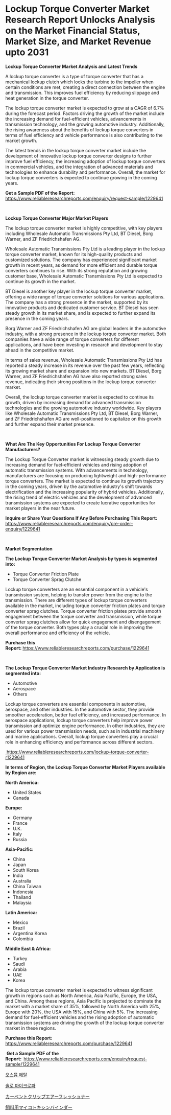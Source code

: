 <p><h1>Lockup Torque Converter Market Research Report Unlocks Analysis on the Market Financial Status, Market Size, and Market Revenue upto 2031</h1></p><p><strong>Lockup Torque Converter Market Analysis and Latest Trends</strong></p>
<p><p>A lockup torque converter is a type of torque converter that has a mechanical lockup clutch which locks the turbine to the impeller when certain conditions are met, creating a direct connection between the engine and transmission. This improves fuel efficiency by reducing slippage and heat generation in the torque converter.</p><p>The lockup torque converter market is expected to grow at a CAGR of 6.7% during the forecast period. Factors driving the growth of the market include the increasing demand for fuel-efficient vehicles, advancements in transmission technology, and the growing automotive industry. Additionally, the rising awareness about the benefits of lockup torque converters in terms of fuel efficiency and vehicle performance is also contributing to the market growth.</p><p>The latest trends in the lockup torque converter market include the development of innovative lockup torque converter designs to further improve fuel efficiency, the increasing adoption of lockup torque converters in commercial vehicles, and the integration of advanced materials and technologies to enhance durability and performance. Overall, the market for lockup torque converters is expected to continue growing in the coming years.</p></p>
<p><strong>Get a Sample PDF of the Report:&nbsp;</strong> <a href="https://www.reliableresearchreports.com/enquiry/request-sample/1229641">https://www.reliableresearchreports.com/enquiry/request-sample/1229641</a></p>
<p>&nbsp;</p>
<p><strong>Lockup Torque Converter Major Market Players</strong></p>
<p><p>The lockup torque converter market is highly competitive, with key players including Wholesale Automatic Transmissions Pty Ltd, BT Diesel, Borg Warner, and ZF Friedrichshafen AG. </p><p>Wholesale Automatic Transmissions Pty Ltd is a leading player in the lockup torque converter market, known for its high-quality products and customized solutions. The company has experienced significant market growth in recent years, as demand for more efficient and durable torque converters continues to rise. With its strong reputation and growing customer base, Wholesale Automatic Transmissions Pty Ltd is expected to continue its growth in the market.</p><p>BT Diesel is another key player in the lockup torque converter market, offering a wide range of torque converter solutions for various applications. The company has a strong presence in the market, supported by its innovative products and dedicated customer service. BT Diesel has seen steady growth in its market share, and is expected to further expand its presence in the coming years.</p><p>Borg Warner and ZF Friedrichshafen AG are global leaders in the automotive industry, with a strong presence in the lockup torque converter market. Both companies have a wide range of torque converters for different applications, and have been investing in research and development to stay ahead in the competitive market.</p><p>In terms of sales revenue, Wholesale Automatic Transmissions Pty Ltd has reported a steady increase in its revenue over the past few years, reflecting its growing market share and expansion into new markets. BT Diesel, Borg Warner, and ZF Friedrichshafen AG have also reported strong sales revenue, indicating their strong positions in the lockup torque converter market. </p><p>Overall, the lockup torque converter market is expected to continue its growth, driven by increasing demand for advanced transmission technologies and the growing automotive industry worldwide. Key players like Wholesale Automatic Transmissions Pty Ltd, BT Diesel, Borg Warner, and ZF Friedrichshafen AG are well-positioned to capitalize on this growth and further expand their market presence.</p></p>
<p>&nbsp;</p>
<p><strong>What Are The Key Opportunities For Lockup Torque Converter Manufacturers?</strong></p>
<p><p>The Lockup Torque Converter market is witnessing steady growth due to increasing demand for fuel-efficient vehicles and rising adoption of automatic transmission systems. With advancements in technology, manufacturers are focusing on producing lightweight and high-performance torque converters. The market is expected to continue its growth trajectory in the coming years, driven by the automotive industry's shift towards electrification and the increasing popularity of hybrid vehicles. Additionally, the rising trend of electric vehicles and the development of advanced transmission systems are expected to create lucrative opportunities for market players in the near future.</p></p>
<p><strong>Inquire or Share Your Questions If Any Before Purchasing This Report:</strong> <a href="https://www.reliableresearchreports.com/enquiry/pre-order-enquiry/1229641">https://www.reliableresearchreports.com/enquiry/pre-order-enquiry/1229641</a></p>
<p>&nbsp;</p>
<p><strong>Market Segmentation</strong></p>
<p><strong>The Lockup Torque Converter Market Analysis by types is segmented into:</strong></p>
<p><ul><li>Torque Converter Friction Plate</li><li>Torque Converter Sprag Clutche</li></ul></p>
<p><p>Lockup torque converters are an essential component in a vehicle's transmission system, helping to transfer power from the engine to the transmission. There are different types of lockup torque converters available in the market, including torque converter friction plates and torque converter sprag clutches. Torque converter friction plates provide smooth engagement between the torque converter and transmission, while torque converter sprag clutches allow for quick engagement and disengagement of the torque converter. Both types play a crucial role in improving the overall performance and efficiency of the vehicle.</p></p>
<p><strong>Purchase this Report:&nbsp;</strong><a href="https://www.reliableresearchreports.com/purchase/1229641">https://www.reliableresearchreports.com/purchase/1229641</a></p>
<p>&nbsp;</p>
<p><strong>The Lockup Torque Converter Market Industry Research by Application is segmented into:</strong></p>
<p><ul><li>Automotive</li><li>Aerospace</li><li>Others</li></ul></p>
<p><p>Lockup torque converters are essential components in automotive, aerospace, and other industries. In the automotive sector, they provide smoother acceleration, better fuel efficiency, and increased performance. In aerospace applications, lockup torque converters help improve power transmission and optimize engine performance. In other industries, they are used for various power transmission needs, such as in industrial machinery and marine applications. Overall, lockup torque converters play a crucial role in enhancing efficiency and performance across different sectors.</p></p>
<p><a href="https://www.reliableresearchreports.com/lockup-torque-converter-r1229641">&nbsp;https://www.reliableresearchreports.com/lockup-torque-converter-r1229641</a></p>
<p><strong>In terms of Region, the Lockup Torque Converter Market Players available by Region are:</strong></p>
<p>
    <p> <strong> North America: </strong>
        <ul>
            <li>United States</li>
            <li>Canada</li>
        </ul>
        </p> 
    <p> <strong> Europe: </strong>
        <ul>
            <li>Germany</li>
            <li>France</li>
            <li>U.K.</li>
            <li>Italy</li>
            <li>Russia</li>
        </ul>
        </p> 
    <p> <strong> Asia-Pacific: </strong>
        <ul>
            <li>China</li>
            <li>Japan</li>
            <li>South Korea</li>
            <li>India</li>
            <li>Australia</li>
            <li>China Taiwan</li>
            <li>Indonesia</li>
            <li>Thailand</li>
            <li>Malaysia</li>
        </ul>
        </p> 
    <p> <strong> Latin America: </strong>
        <ul>
            <li>Mexico</li>
            <li>Brazil</li>
            <li>Argentina Korea</li>
            <li>Colombia</li>
        </ul>
        </p> 
    <p> <strong> Middle East & Africa: </strong>
        <ul>
            <li>Turkey</li>
            <li>Saudi</li>
            <li>Arabia</li>
            <li>UAE</li>
            <li>Korea</li>
        </ul>
    </p>
    </p>
<p><p>The lockup torque converter market is expected to witness significant growth in regions such as North America, Asia Pacific, Europe, the USA, and China. Among these regions, Asia Pacific is projected to dominate the market with a market share of 35%, followed by North America with 25%, Europe with 20%, the USA with 15%, and China with 5%. The increasing demand for fuel-efficient vehicles and the rising adoption of automatic transmission systems are driving the growth of the lockup torque converter market in these regions.</p></p>
<p><strong>Purchase this Report: </strong><a href="https://www.reliableresearchreports.com/purchase/1229641">https://www.reliableresearchreports.com/purchase/1229641</a></p>
<p>&nbsp;<strong>Get a Sample PDF of the Report:&nbsp;&nbsp;</strong><a href="https://www.reliableresearchreports.com/enquiry/request-sample/1229641">https://www.reliableresearchreports.com/enquiry/request-sample/1229641</a></p>
<p><strong></strong></p>
<p><p><a href="https://medium.com/@londonacobson5656/%EC%98%A4%EC%8A%A4%EB%AE%B4-%EA%B8%88%EC%86%8D-%EC%8B%9C%EC%9E%A5-2031%EB%85%84%EA%B9%8C%EC%A7%80%EC%9D%98-%EB%8F%99%ED%96%A5-%EC%98%88%EC%B8%A1-%EB%B0%8F-%EA%B2%BD%EC%9F%81-%EB%B6%84%EC%84%9D-97559db748d9">오스뮴 메탈</a></p><p><a href="https://medium.com/@maryamsipes/%EC%86%94%EB%A1%9C-%EC%A0%84%EC%9E%90%EB%A0%88%EC%9D%B8%EC%A7%80-%EC%8B%9C%EC%9E%A5%EC%9D%80-%EC%8B%9C%EC%9E%A5-%EC%A0%90%EC%9C%A0%EC%9C%A8-%ED%81%AC%EA%B8%B0-%EB%B0%8F-2031%EB%85%84%EA%B9%8C%EC%A7%80-%EC%98%88%EC%83%81%EB%90%98%EB%8A%94-%EC%98%88%EC%B8%A1%EC%97%90-%EC%B4%88%EC%A0%90%EC%9D%84-%EB%A7%9E%EC%B6%A5%EB%8B%88%EB%8B%A4-0db65172a53d">솔로 마이크로파</a></p><p><a href="https://medium.com/@orlohagenes_12279/%E8%87%AA%E5%8B%95%E8%BB%8A%E7%94%A8%E3%83%99%E3%83%B3%E3%83%81%E3%82%AF%E3%83%AA%E3%83%83%E3%83%97%E5%BC%8F%E8%8A%B3%E9%A6%99%E5%89%A4%E3%81%AE%E5%B8%82%E5%A0%B4-%E6%88%90%E5%8A%9F%E3%81%99%E3%82%8B%E3%83%93%E3%82%B8%E3%83%8D%E3%82%B9%E6%88%A6%E7%95%A5%E3%81%AE%E9%8D%B52031%E5%B9%B4%E3%81%BE%E3%81%A7%E3%81%AE%E4%BA%88%E6%B8%AC-89e8ec7b3f10">カーベントクリップエアーフレッシュナー</a></p><p><a href="https://medium.com/@jaylonlesch1993/%E3%83%9E%E3%82%A4%E3%82%B3%E3%83%88%E3%82%AD%E3%82%B7%E3%83%B3%E3%83%90%E3%82%A4%E3%83%B3%E3%83%80%E3%83%BC%E5%B8%82%E5%A0%B4%E8%AA%BF%E6%9F%BB%E3%83%AC%E3%83%9D%E3%83%BC%E3%83%88-%E3%81%9D%E3%81%AE%E6%AD%B4%E5%8F%B2%E3%81%A82024%E5%B9%B4%E3%81%8B%E3%82%892031%E5%B9%B4%E3%81%AE%E4%BA%88%E6%B8%AC%E3%82%92%E6%8F%90%E4%BE%9B%E3%81%97%E3%81%A6%E3%81%84%E3%81%BE%E3%81%99-45bb349ac3e3">飼料用マイコトキシンバインダー</a></p></p>